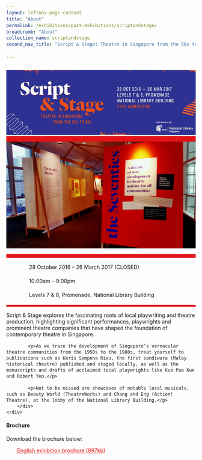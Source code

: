 ```yaml
---
layout: leftnav-page-content
title: "About"
permalink: /exhibitions/past-exhibitions/scriptandstage/
breadcrumb: "About"
collection_name: scriptandstage
second_nav_title: "Script & Stage: Theatre in Singapore from the 50s to 80s"

---
```


<section class="sgds-section__about">
<div class="sgds-container__card">
    <div class="row">
        <div class="col is-full" style="border-bottom: 15px solid #E21216; padding: 12px 0 0 0;">
            <img src="/images/event-images/script-and-stage-onsite/script-and-stage-main-image.jpg" alt="A title card labelled Script & Stage">
        </div>
    </div>    
    <div class="row">
        <div class="col is-full" style="padding: 0 0 12px 0;">
            <img src="/images/event-images/script-and-stage-onsite/script-and-stage_gallery_1.jpg" alt="A photo showing the entrance of Script & Stage">
        </div>
    </div>
        <div class="row">
            <div class="col" style="border-top: 10px solid #E21216; border-bottom: 5px solid #E21216;">
                <ul style="list-style: none; margin-left: 0px;">
                    <li style="margin-bottom: 1rem;">
                        <span class="sgds-icon sgds-icon-calendar" style="font-size: 150%; display: inline-block; float: left; vertical-align: middle;"></span>
                        <div style="line-height: 150%; padding-left: 2.3rem;">28 October 2016 – 26 March 2017 (CLOSED)</div>
                    </li> 
                    <li style="margin-bottom: 1rem;">
                        <span class="sgds-icon sgds-icon-clock" style="font-size: 150%; display: inline-block; float: left; vertical-align: middle;"></span>
                        <div style="line-height: 150%; padding-left: 2.3rem;">10:00am – 9:00pm</div>
                    </li>          
                    <li style="margin-bottom: 1rem;">
                        <span class="sgds-icon sgds-icon-map" style="font-size: 150%; display: inline-block; float: left; vertical-align: middle;"></span>
                        <div style="line-height: 150%; padding-left: 2.3rem;">Levels 7 & 8, Promenade, National Library Building</div>
                    </li>                    
                    </ul>
            </div>
        </div>
</div>
    
<div class="sgds-container__description">
    <div class="row">
        <div class="col is-full padding--top--lg">
            <p>Script &amp; Stage explores the fascinating roots of local playwriting and theatre production, highlighting significant performances, playwrights and prominent theatre companies that have shaped the foundation of contemporary theatre in Singapore.</p>

            <p>As we trace the development of Singapore’s vernacular theatre communities from the 1950s to the 1980s, treat yourself to publications such as Keris Sempena Riau, the first sandiwara (Malay historical theatre) published and staged locally, as well as the manuscripts and drafts of acclaimed local playwrights like Kuo Pao Kun and Robert Yeo.</p>

            <p>Not to be missed are showcases of notable local musicals, such as Beauty World (TheatreWorks) and Chang and Eng (Action! Theatre), at the lobby of the National Library Building.</p>
        </div>
    </div>
</div>

<div class="sgds-container__downloads">
    <div class="row">
        <div class="col is-full padding--top--lg">
            <h4>Brochure</h4>
            <p style="margin-top: 5px;">Download the brochure below:</p>
                    <ul style="list-style: none; margin-left: 5px; color: #E21216">
                        <li style="margin-bottom: 1rem;">
                            <a href="/files/script-and-stage-onsite/Script-Stage-Exhibition-Brochure-Resized.pdf" style="color:#E21216;">English exhibition brochure (897kb)</a>
                        </li>                         
                    </ul>
        </div>
    </div>
</div>

</section>

